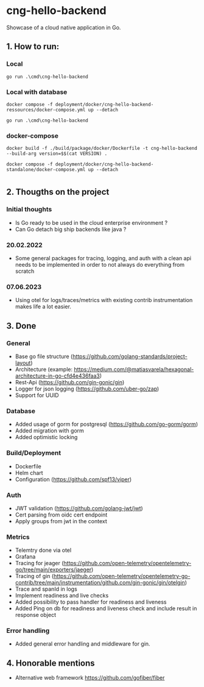 # cng-hello-backend

Showcase of a cloud native application in Go.

## 1. How to run:

### Local
```
go run .\cmd\cng-hello-backend
```

### Local with database
```
docker compose -f deployment/docker/cng-hello-backend-ressources/docker-compose.yml up --detach

go run .\cmd\cng-hello-backend
```

### docker-compose
```
docker build -f ./build/package/docker/Dockerfile -t cng-hello-backend --build-arg version=$$(cat VERSION) .

docker compose -f deployment/docker/cng-hello-backend-standalone/docker-compose.yml up --detach
```

#

## 2. Thougths on the project
### Initial thoughts
- Is Go ready to be used in the cloud enterprise environment ?
- Can Go detach big ship backends like java ?

### 20.02.2022
- Some general packages for tracing, logging, and auth with a clean api needs to be implemented in order to not always do everything from scratch

### 07.06.2023
- Using otel for logs/traces/metrics with existing contrib instrumentation makes life a lot easier.  

## 3. Done
### General
- Base go file structure (https://github.com/golang-standards/project-layout)
- Architecture (example: https://medium.com/@matiasvarela/hexagonal-architecture-in-go-cfd4e436faa3)
- Rest-Api (https://github.com/gin-gonic/gin)
- Logger for json logging (https://github.com/uber-go/zap)
- Support for UUID

### Database
- Added usage of gorm for postgresql (https://github.com/go-gorm/gorm)
- Added migration with gorm
- Added optimistic locking

### Build/Deployment
- Dockerfile
- Helm chart
- Configuration (https://github.com/spf13/viper)

### Auth
- JWT validation (https://github.com/golang-jwt/jwt)
- Cert parsing from oidc cert endpoint
- Apply groups from jwt in the context

### Metrics
- Telemtry done via otel
- Grafana
- Tracing for jeager (https://github.com/open-telemetry/opentelemetry-go/tree/main/exporters/jaeger)
- Tracing of gin (https://github.com/open-telemetry/opentelemetry-go-contrib/tree/main/instrumentation/github.com/gin-gonic/gin/otelgin)
- Trace and spanId in logs
- Implement readiness and live checks
- Added possibility to pass handler for readiness and liveness
- Added Ping on db for readiness and liveness check and include result in response object

### Error handling
- Added general error handling and middleware for gin.

## 4. Honorable mentions
- Alternative web framework https://github.com/gofiber/fiber
